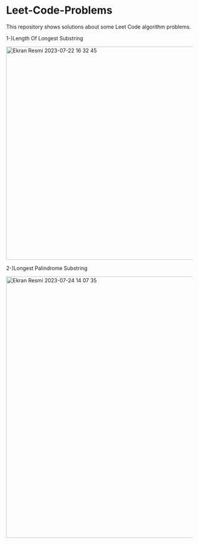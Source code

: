 # Leet-Code-Problems
This repository shows solutions about some Leet Code algorithm problems.

1-)Length Of Longest Substring

<img width="575" alt="Ekran Resmi 2023-07-22 16 32 45" src="https://github.com/baranemreturkmen/Leet-Code-Problems/assets/43263983/a3e0eb5c-b2b8-4919-9eb7-2137f8fab7fe">


2-)Longest Palindrome Substring

<img width="705" alt="Ekran Resmi 2023-07-24 14 07 35" src="https://github.com/baranemreturkmen/Leet-Code-Problems/assets/43263983/cf286aa8-ecdc-4bf6-a720-221875c11569">
